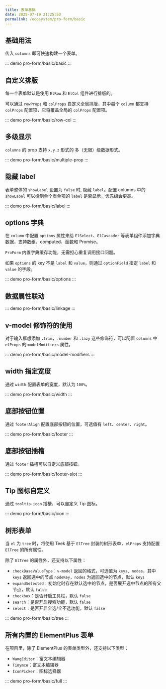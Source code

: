 ```yaml
---
title: 表单基础
date: 2025-07-19 21:25:53
permalink: /ecosystem/pro-form/basic
---
```


## 基础用法

传入 `columns` 即可快速构建一个表单。

::: demo
pro-form/basic/basic
:::

## 自定义排版

每一个表单默认是使用 `ElRow` 和 `ElCol` 组件进行排版的。

可以通过 `rowProps` 和 `colProps` 自定义全局排版，其中每个 `column` 都支持 `colProps` 配置项，它将覆盖全局的 `colProps` 配置项。

::: demo
pro-form/basic/row-col
:::

## 多级显示

`columns` 的 prop 支持 `x.y.z` 形式的 多（无限）级数据形式。

::: demo
pro-form/basic/multiple-prop
:::

## 隐藏 label

表单整体的 `showLabel` 设置为 `false` 时, 隐藏 `label`。配置 columns 中的 `showLabel` 可以控制单个表单项的 `label` 是否显示，优先级会更高。

::: demo
pro-form/basic/label
:::

## options 字典

在 `column` 中配置 `options` 属性来给 `ElSelect`、`ElCascader` 等表单组件添加字典数据，支持数组，computed、函数和 Promise。

`ProForm` 内置字典缓存功能，无需担心重复调用接口问题。

如果 `options` 的 key 不是 `label` 和 `value`，则通过 `optionField` 指定 `label` 和 `value` 的字段。

::: demo
pro-form/basic/options
:::

## 数据属性联动

::: demo
pro-form/basic/linkage
:::

## v-model 修饰符的使用

对于输入框想添加 `.trim`，`.number` 和 `.lazy` 这些修饰符，可以配置 `columns` 中 `elProps` 的 `modelModifiers` 属性。

::: demo
pro-form/basic/model-modifiers
:::

## width 指定宽度

通过 `width` 配置表单的宽度，默认为 `100%`。

::: demo
pro-form/basic/width
:::

## 底部按钮位置

通过 `footerAlign` 配置底部按钮的位置，可选值有 `left`、`center`、`right`。

::: demo
pro-form/basic/footer
:::

## 底部按钮插槽

通过 `footer` 插槽可以自定义底部按钮。

::: demo
pro-form/basic/footer-slot
:::

## Tip 图标自定义

通过 `tooltip-icon` 插槽，可以自定义 Tip 图标。

::: demo
pro-form/basic/icon
:::

## 树形表单

当 `el` 为 `tree` 时，将使用 Teek 基于 `ElTree` 封装的树形表单，`elProps` 支持配置 `ElTree` 的所有属性。

除了 `ElTree` 的属性外，还支持以下属性：

- `checkBaseValueType`：`v-model` 返回的格式，可选值为 `keys`、`nodes`，其中 `keys` 返回选中的节点 `nodeKey`，`nodes` 为返回选中的节点，默认 `keys`
- `expandSelected`：初始化时存在默认选中的节点，是否展开选中节点的所有父节点，默认 `false`
- `checkbox`：是否开启工具栏，默认 `false`
- `search`：是否开启搜索功能，默认 `false`
- `select`：是否开启全选/全不选功能，默认 `false`

::: demo
pro-form/basic/tree
:::

## 所有内置的 ElementPlus 表单

在项目里，除了 ElementPlus 的表单类型外，还支持以下类型：

- `WangEditor`：富文本编辑器
- `Tinymce`：富文本编辑器
- `IconPicker`：图标选择器

::: demo
pro-form/basic/full
:::
